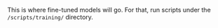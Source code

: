 
This is where fine-tuned models will go. For that, run scripts under the ```/scripts/training/``` directory.
